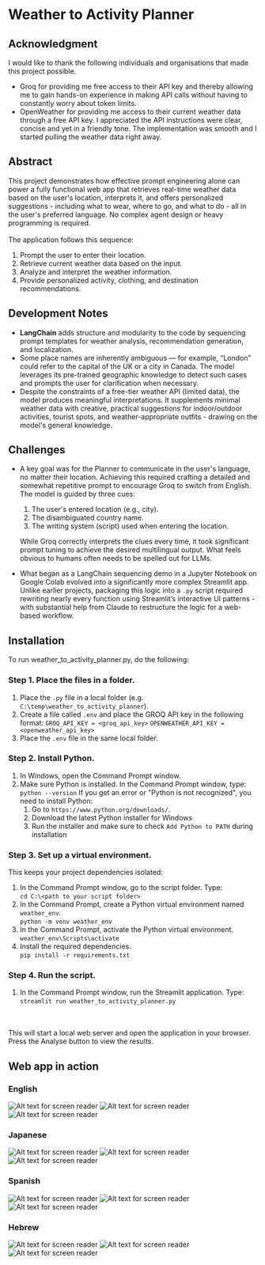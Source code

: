 # Weather to Activity Planner

## Acknowledgment
I would like to thank the following individuals and organisations that made this project possible. 
* Groq for providing me free access to their API key and thereby allowing me to gain hands-on experience in making API calls without having to constantly worry about token limits.
* OpenWeather for providing me access to their current weather data through a free API key. I appreciated the API instructions were clear, concise and yet in a friendly tone. The implementation was smooth and I started pulling the weather data right away. 

## Abstract
This project demonstrates how effective prompt engineering alone can power a fully functional web app that retrieves real-time weather data based on the user's location, interprets it, and offers personalized suggestions - including what to wear, where to go, and what to do - all in the user's preferred language. No complex agent design or heavy programming is required.
<br><br>
The application follows this sequence:
1. Prompt the user to enter their location.
2. Retrieve current weather data based on the input.
3. Analyze and interpret the weather information.
4. Provide personalized activity, clothing, and destination recommendations.

## Development Notes
* **LangChain** adds structure and modularity to the code by sequencing prompt templates for weather analysis, recommendation generation, and localization.
* Some place names are inherently ambiguous — for example, “London” could refer to the capital of the UK or a city in Canada. The model leverages its pre-trained geographic knowledge to detect such cases and prompts the user for clarification when necessary.
* Despite the constraints of a free-tier weather API (limited data), the model produces meaningful interpretations. It supplements minimal weather data with creative, practical suggestions for indoor/outdoor activities, tourist spots, and weather-appropriate outfits - drawing on the model's general knowledge.

## Challenges
* A key goal was for the Planner to communicate in the user's language, no matter their location. Achieving this required crafting a detailed and somewhat repetitive prompt to encourage Groq to switch from English. The model is guided by three cues:
  1. The user's entered location (e.g., city).
  2. The disambiguated country name.
  3. The writing system (script) used when entering the location.

  While Groq correctly interprets the clues every time, it took significant prompt tuning to achieve the desired multilingual output. What feels obvious to humans often needs to be spelled out for LLMs.

* What began as a LangChain sequencing demo in a Jupyter Notebook on Google Colab evolved into a significantly more complex Streamlit app. Unlike earlier projects, packaging this logic into a `.py` script required rewriting nearly every function using Streamlit’s interactive UI patterns - with substantial help from Claude to restructure the logic for a web-based workflow.

## Installation
To run weather_to_activity_planner.py, do the following:

### Step 1. Place the files in a folder. 
1. Place the `.py` file in a local folder (e.g. `C:\temp\weather_to_activity_planner`).
2. Create a file called `.env` and place the GROQ API key in the following format:
	`GROQ_API_KEY = <groq_api_key>`
  `OPENWEATHER_API_KEY = <openweather_api_key>`
3. Place the `.env` file in the same local folder. 

### Step 2. Install Python. 
1. In Windows, open the Command Prompt window.
2. Make sure Python is installed. In the Command Prompt window, type:
	`python --version`
If you get an error or "Python is not recognized", you need to install Python:
	1. Go to `https://www.python.org/downloads/`.
	2. Download the latest Python installer for Windows
	3. Run the installer and make sure to check `Add Python to PATH` during installation

### Step 3. Set up a virtual environment. 
This keeps your project dependencies isolated:
1. In the Command Prompt window, go to the script folder. Type:<br>
	`cd C:\<path to your script folder>`
2. In the Command Prompt, create a Python virtual environment named `weather_env`.<br>
	`python -m venv weather_env`
3. In the Command Prompt, activate the Python virtual environment.<br>
	`weather_env\Scripts\activate`
4. Install the required dependencies.<br>
  `pip install -r requirements.txt`

### Step 4. Run the script. 
1. In the Command Prompt window, run the Streamlit application. Type:<br>
	`streamlit run weather_to_activity_planner.py`
<br>
<br>
This will start a local web server and open the application in your browser. Press the Analyse button to view the results. 

## Web app in action
### English
![Alt text for screen reader](https://github.com/renabracha/weather-to-activity-planner/blob/main/0_enter_location_en.jpg?raw=true)
![Alt text for screen reader](https://github.com/renabracha/weather-to-activity-planner/blob/main/1_enter_country_en.jpg?raw=true)
![Alt text for screen reader](https://github.com/renabracha/weather-to-activity-planner/blob/main/2_forecast_recommendations_en.jpg?raw=true)

### Japanese
![Alt text for screen reader](https://github.com/renabracha/weather-to-activity-planner/blob/main/0_enter_location_ja.jpg?raw=true)
![Alt text for screen reader](https://github.com/renabracha/weather-to-activity-planner/blob/main/1_enter_country_ja.jpg?raw=true)
![Alt text for screen reader](https://github.com/renabracha/weather-to-activity-planner/blob/main/2_forecast_recommendations_ja.jpg?raw=true)

### Spanish
![Alt text for screen reader](https://github.com/renabracha/weather-to-activity-planner/blob/main/0_enter_location_es.jpg?raw=true)
![Alt text for screen reader](https://github.com/renabracha/weather-to-activity-planner/blob/main/1_enter_country_es.jpg?raw=true)
![Alt text for screen reader](https://github.com/renabracha/weather-to-activity-planner/blob/main/2_forecast_recommendations_es.jpg?raw=true)

### Hebrew
![Alt text for screen reader](https://github.com/renabracha/weather-to-activity-planner/blob/main/0_enter_location_he.jpg?raw=true)
![Alt text for screen reader](https://github.com/renabracha/weather-to-activity-planner/blob/main/1_enter_country_he.jpg?raw=true)
![Alt text for screen reader](https://github.com/renabracha/weather-to-activity-planner/blob/main/2_forecast_recommendations_he.jpg?raw=true)